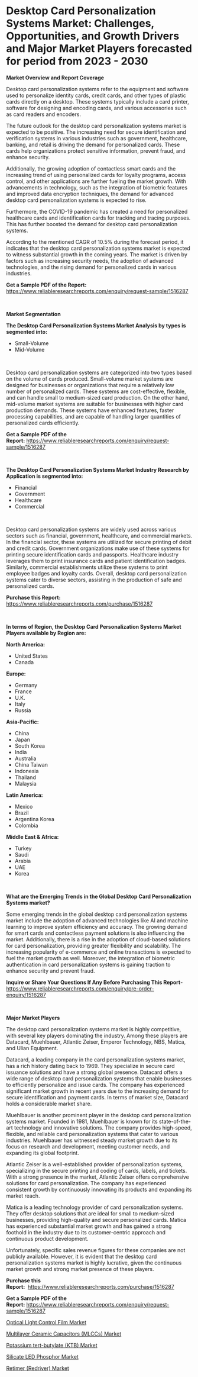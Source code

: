 <p><h1>Desktop Card Personalization Systems Market: Challenges, Opportunities, and Growth Drivers and Major Market Players forecasted for period from 2023 - 2030</h1></p><p><strong>Market Overview and Report Coverage</strong></p>
<p><p>Desktop card personalization systems refer to the equipment and software used to personalize identity cards, credit cards, and other types of plastic cards directly on a desktop. These systems typically include a card printer, software for designing and encoding cards, and various accessories such as card readers and encoders.</p><p>The future outlook for the desktop card personalization systems market is expected to be positive. The increasing need for secure identification and verification systems in various industries such as government, healthcare, banking, and retail is driving the demand for personalized cards. These cards help organizations protect sensitive information, prevent fraud, and enhance security.</p><p>Additionally, the growing adoption of contactless smart cards and the increasing trend of using personalized cards for loyalty programs, access control, and other applications are further fueling the market growth. With advancements in technology, such as the integration of biometric features and improved data encryption techniques, the demand for advanced desktop card personalization systems is expected to rise.</p><p>Furthermore, the COVID-19 pandemic has created a need for personalized healthcare cards and identification cards for tracking and tracing purposes. This has further boosted the demand for desktop card personalization systems.</p><p>According to the mentioned CAGR of 10.5% during the forecast period, it indicates that the desktop card personalization systems market is expected to witness substantial growth in the coming years. The market is driven by factors such as increasing security needs, the adoption of advanced technologies, and the rising demand for personalized cards in various industries.</p></p>
<p><strong>Get a Sample PDF of the Report:</strong> <a href="https://www.reliableresearchreports.com/enquiry/request-sample/1516287">https://www.reliableresearchreports.com/enquiry/request-sample/1516287</a></p>
<p>&nbsp;</p>
<p><strong>Market Segmentation</strong></p>
<p><strong>The Desktop Card Personalization Systems Market Analysis by types is segmented into:</strong></p>
<p><ul><li>Small-Volume</li><li>Mid-Volume</li></ul></p>
<p>&nbsp;</p>
<p><p>Desktop card personalization systems are categorized into two types based on the volume of cards produced. Small-volume market systems are designed for businesses or organizations that require a relatively low number of personalized cards. These systems are cost-effective, flexible, and can handle small to medium-sized card production. On the other hand, mid-volume market systems are suitable for businesses with higher card production demands. These systems have enhanced features, faster processing capabilities, and are capable of handling larger quantities of personalized cards efficiently.</p></p>
<p><strong>Get a Sample PDF of the Report:</strong>&nbsp;<a href="https://www.reliableresearchreports.com/enquiry/request-sample/1516287">https://www.reliableresearchreports.com/enquiry/request-sample/1516287</a></p>
<p>&nbsp;</p>
<p><strong>The Desktop Card Personalization Systems Market Industry Research by Application is segmented into:</strong></p>
<p><ul><li>Financial</li><li>Government</li><li>Healthcare</li><li>Commercial</li></ul></p>
<p>&nbsp;</p>
<p><p>Desktop card personalization systems are widely used across various sectors such as financial, government, healthcare, and commercial markets. In the financial sector, these systems are utilized for secure printing of debit and credit cards. Government organizations make use of these systems for printing secure identification cards and passports. Healthcare industry leverages them to print insurance cards and patient identification badges. Similarly, commercial establishments utilize these systems to print employee badges and loyalty cards. Overall, desktop card personalization systems cater to diverse sectors, assisting in the production of safe and personalized cards.</p></p>
<p><strong>Purchase this Report:</strong>&nbsp; <a href="https://www.reliableresearchreports.com/purchase/1516287">https://www.reliableresearchreports.com/purchase/1516287</a></p>
<p>&nbsp;</p>
<p><strong>In terms of Region, the Desktop Card Personalization Systems Market Players available by Region are:</strong></p>
<p>
    <p> <strong> North America: </strong>
        <ul>
            <li>United States</li>
            <li>Canada</li>
        </ul>
        </p> 
    <p> <strong> Europe: </strong>
        <ul>
            <li>Germany</li>
            <li>France</li>
            <li>U.K.</li>
            <li>Italy</li>
            <li>Russia</li>
        </ul>
        </p> 
    <p> <strong> Asia-Pacific: </strong>
        <ul>
            <li>China</li>
            <li>Japan</li>
            <li>South Korea</li>
            <li>India</li>
            <li>Australia</li>
            <li>China Taiwan</li>
            <li>Indonesia</li>
            <li>Thailand</li>
            <li>Malaysia</li>
        </ul>
        </p> 
    <p> <strong> Latin America: </strong>
        <ul>
            <li>Mexico</li>
            <li>Brazil</li>
            <li>Argentina Korea</li>
            <li>Colombia</li>
        </ul>
        </p> 
    <p> <strong> Middle East & Africa: </strong>
        <ul>
            <li>Turkey</li>
            <li>Saudi</li>
            <li>Arabia</li>
            <li>UAE</li>
            <li>Korea</li>
        </ul>
    </p>
    </p>
<p>&nbsp;</p>
<p><strong>What are the Emerging Trends in the Global Desktop Card Personalization Systems market?</strong></p>
<p><p>Some emerging trends in the global desktop card personalization systems market include the adoption of advanced technologies like AI and machine learning to improve system efficiency and accuracy. The growing demand for smart cards and contactless payment solutions is also influencing the market. Additionally, there is a rise in the adoption of cloud-based solutions for card personalization, providing greater flexibility and scalability. The increasing popularity of e-commerce and online transactions is expected to fuel the market growth as well. Moreover, the integration of biometric authentication in card personalization systems is gaining traction to enhance security and prevent fraud.</p></p>
<p><strong>Inquire or Share Your Questions If Any Before Purchasing This Report</strong>- <a href="https://www.reliableresearchreports.com/enquiry/pre-order-enquiry/1516287">https://www.reliableresearchreports.com/enquiry/pre-order-enquiry/1516287</a></p>
<p>&nbsp;</p>
<p><strong>Major Market Players</strong></p>
<p><p>The desktop card personalization systems market is highly competitive, with several key players dominating the industry. Among these players are Datacard, Muehlbauer, Atlantic Zeiser, Emperor Technology, NBS, Matica, and Ulian Equipment. </p><p>Datacard, a leading company in the card personalization systems market, has a rich history dating back to 1969. They specialize in secure card issuance solutions and have a strong global presence. Datacard offers a wide range of desktop card personalization systems that enable businesses to efficiently personalize and issue cards. The company has experienced significant market growth in recent years due to the increasing demand for secure identification and payment cards. In terms of market size, Datacard holds a considerable market share.</p><p>Muehlbauer is another prominent player in the desktop card personalization systems market. Founded in 1981, Muehlbauer is known for its state-of-the-art technology and innovative solutions. The company provides high-speed, flexible, and reliable card personalization systems that cater to various industries. Muehlbauer has witnessed steady market growth due to its focus on research and development, meeting customer needs, and expanding its global footprint.</p><p>Atlantic Zeiser is a well-established provider of personalization systems, specializing in the secure printing and coding of cards, labels, and tickets. With a strong presence in the market, Atlantic Zeiser offers comprehensive solutions for card personalization. The company has experienced consistent growth by continuously innovating its products and expanding its market reach.</p><p>Matica is a leading technology provider of card personalization systems. They offer desktop solutions that are ideal for small to medium-sized businesses, providing high-quality and secure personalized cards. Matica has experienced substantial market growth and has gained a strong foothold in the industry due to its customer-centric approach and continuous product development.</p><p>Unfortunately, specific sales revenue figures for these companies are not publicly available. However, it is evident that the desktop card personalization systems market is highly lucrative, given the continuous market growth and strong market presence of these players.</p></p>
<p><strong>Purchase this Report:</strong>&nbsp;&nbsp;<a href="https://www.reliableresearchreports.com/purchase/1516287">https://www.reliableresearchreports.com/purchase/1516287</a></p>
<p></p>
<p><strong>Get a Sample PDF of the Report:</strong>&nbsp;<a href="https://www.reliableresearchreports.com/enquiry/request-sample/1516287">https://www.reliableresearchreports.com/enquiry/request-sample/1516287</a></p>
<p><p><a href="https://www.linkedin.com/pulse/optical-light-control-film-market-challenges-opportunities-upiie/">Optical Light Control Film Market</a></p><p><a href="https://www.linkedin.com/pulse/decoding-multilayer-ceramic-capacitors-mlccs-market-deep-ajbee/">Multilayer Ceramic Capacitors (MLCCs) Market</a></p><p><a href="https://medium.com/@zoeyleannon2023/potassium-tert-butylate-ktb-market-outlook-industry-overview-and-forecast-2023-to-2030-7d4852928cda">Potassium tert-butylate (KTB) Market</a></p><p><a href="https://medium.com/@myrticecole/decoding-silicate-led-phosphor-market-metrics-market-share-trends-and-growth-patterns-daa67f9ce606">Silicate LED Phosphor Market</a></p><p><a href="https://www.linkedin.com/pulse/retimer-redriver-market-challenges-opportunities-growth-drivers-pxj0e/">Retimer (Redriver) Market</a></p></p>